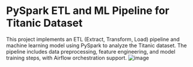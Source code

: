 # PySpark ETL and ML Pipeline for Titanic Dataset

This project implements an ETL (Extract, Transform, Load) pipeline and machine learning model using PySpark to analyze the Titanic dataset. The pipeline includes data preprocessing, feature engineering, and model training steps, with Airflow orchestration support.
![image](https://github.com/user-attachments/assets/f3a5f59c-e207-42a0-af96-c816d9af4874)
